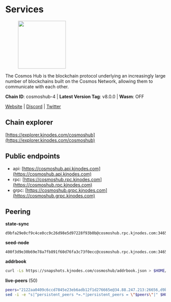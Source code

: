 # Services

<figure><img src="https://raw.githubusercontent.com/kj89/testnet_manuals/main/pingpub/logos/cosmoshub.png" width="150" alt=""><figcaption></figcaption></figure>

The Cosmos Hub is the blockchain protocol underlying an  increasingly large number of blockchains built on the  Cosmos Network, allowing them to communicate with each other.

**Chain ID**: cosmoshub-4 | **Latest Version Tag**: v8.0.0 | **Wasm**: OFF

[Website](https://hub.cosmos.network) | [Discord](https://discord.gg/cosmosnetwork) | [Twitter](https://twitter.com/cosmoshub)




## Chain explorer
[https://explorer.kjnodes.com/cosmoshub](https://explorer.kjnodes.com/cosmoshub)

## Public endpoints

* api: [https://cosmoshub.api.kjnodes.com](https://cosmoshub.api.kjnodes.com)
* rpc: [https://cosmoshub.rpc.kjnodes.com](https://cosmoshub.rpc.kjnodes.com)
* grpc: [https://cosmoshub.grpc.kjnodes.com](https://cosmoshub.grpc.kjnodes.com)

## Peering

**state-sync**

```text
d9bfa29e0cf9c4ce0cc9c26d98e5d97228f93b0b@cosmoshub.rpc.kjnodes.com:34656
```

**seed-node**

```text
400f3d9e30b69e78a7fb891f60d76fa3c73f0ecc@cosmoshub.rpc.kjnodes.com:34659
```

**addrbook**
```bash
curl -Ls https://snapshots.kjnodes.com/cosmoshub/addrbook.json > $HOME/.gaia/config/addrbook.json
```

**live-peers** (50)
```bash
peers="2122aa0409c6ccd7845e23eb6adb12f1d276665e@34.88.247.213:26656,d9bfa29e0cf9c4ce0cc9c26d98e5d97228f93b0b@65.109.88.38:34656,3a94f1021e84bb54a640e5b1c1fe16827824e4f7@51.79.20.217:26656,44594a57ce538a21f8558bcb1c9ce560ad879e3e@15.235.114.84:26656,1279eae188599463661c3e2b9ab492615a6d7079@65.108.235.32:2010,07fc76b0a1dfcd25e3139a339728d50507bb5d96@67.209.54.35:26656,34f8521343bb29a2b7dc44f0e4f1e91f930882be@95.216.98.181:26656,fcaed56b8f095a5589a97bf93d54e356561130a1@51.79.20.224:26656,e829d4764a5cecc44b3414777853b34407b36601@185.16.39.179:26656,3450293ebc89d869ada0627ac9d4d2ff49c51a58@15.164.228.75:26656,6ff67ff7e2206f107a0b98e5e4e9272cb10c77d3@204.238.254.230:26656,aa61bc0e8a42eda6ac1276c4279941714a4a38f4@88.99.70.38:26656,fe21dd474640247888fc7c4dce82da8da08a8bfd@135.181.113.227:26656,dea13e7232642331360d4387b0ab106b014092d4@116.202.236.59:26656,a94dff85ed430f0475f41fe306c82b7eb7f6e858@51.91.153.78:31649,1cce99042f884d669e7287e3e362bff8e385c63e@46.4.79.183:26726,e1b058e5cfa2b836ddaa496b10911da62dcf182e@138.201.8.248:26656,67685d93f2256caa7a2d53e3a104f9e437c3d247@95.216.114.244:26656,d5bf4870659c1d47f008691a64f970a56f0adb3c@80.190.132.234:56656,ea1779f3c46730e98727fbc0499ba45b31a40ce0@95.216.16.205:14956,4ddba29a7dfa740a4edeb5c620c963f67f951e1d@5.9.72.212:2000,fce4e4a0790d431a1170970c8773721c4901a0f0@193.122.137.246:26656,460967e46cc013e5e3eb365c1a8d271b0662549f@35.208.242.182:26656,d9dbd30f7e9ae99dc05645f48f4637c2f4a14645@34.107.9.71:26656,51c49b57b371e3645de715e0034236a8bd61965e@35.236.180.84:26656,cd71b5707e5452a01fc82c168893799c0918b115@54.191.230.84:26656,c3a6c6265b6de3323d17f25760794a5e7f8dbb17@46.137.231.10:26656,f5f8b96406a165d486be243723bfa7291db1cf62@35.230.170.155:26656,4c46d32cbc4777c59a91a53fdadf8a3fa362036e@116.202.10.68:26656,c5bf14906ba28dcb389e055f824dabe9576ed3f4@52.87.182.81:26656,cdcf64dfef6fa53c3bf25b0657f1094a2c71eed8@65.109.33.114:14956,98c2818b7c76e54dda43d543d9f216597403f1e9@144.217.77.98:26656,c940e11c1072dad06da3b1b48ca92966bb37e93a@74.96.207.58:28721,155f2712d3ba0634094bea371433039680a2f99c@149.56.23.97:26656,6ea2ef7d3dd5d6967708a0b31eed85ba090a90a1@65.108.121.190:12010,48fc4fe58d5392bda805212ba0c8e4e772dba1f9@142.132.158.93:14956,996dee744b7574444840675aba5ab60393e1b5f8@45.250.255.61:26656,84718db3de9588699b797965879d282061960293@51.79.20.219:26656,76cb6275dcd71f43aecf3b8dddae08554b7cc6f5@51.79.20.226:26656,2eb0e5e53401c51535c13250aba5fe98374ba7f0@51.210.32.145:26656,c1e437f73b8889b78ea34981e7c349157ad80284@107.135.15.66:26656,344d87e04fdf04be760da5069a59d9a489b886a6@52.14.44.1:26656,90a572b126de59fb924b050669e3d0851c7e8dd1@89.149.218.130:26656,58b54d8cfdc0c634ed592e2c008705791253ebbb@172.93.214.10:26656,568a91c3cf2b7ddc97ee8257db616cdac78cd04b@94.229.73.46:31440,27fd86d5799a0f668e50fd73810fe92e8ec116bd@142.132.146.166:26656,d54eacb237dfbc0eb934a45509f878eb3ea3a5b3@64.44.148.195:26656,e0ab6c5cc86959853f499236b8297344802ac5f4@5.161.139.201:26656,547a1165e390a14d70e7de0cbf1708fea80eb44d@172.104.115.76:26656,cf10a45ead9e76d45b06dee97ef779e65103c78e@3.128.185.235:26656"
sed -i -e "s|^persistent_peers *=.*|persistent_peers = \"$peers\"|" $HOME/.gaia/config/config.toml
```

